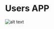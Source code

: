 # Users APP



![alt text](https://github.com/taydinadnan/BringApp-Delivery-service-app/blob/main/users_food_app/ss/adnan%20APP.jpg?raw=true)
